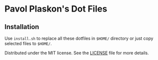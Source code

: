 # Pavol Plaskon's Dot Files

## Installation

Use `install.sh` to replace all these dotfiles in `$HOME/` directory or just
copy selected files to `$HOME/`.

Distributed under the MIT license. See the [LICENSE](LICENSE) file for more
details.

